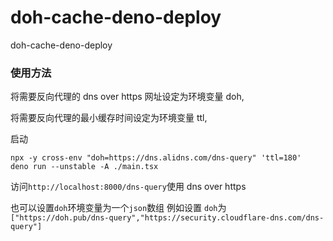 # doh-cache-deno-deploy

doh-cache-deno-deploy

### 使用方法

将需要反向代理的 dns over https 网址设定为环境变量 doh,

将需要反向代理的最小缓存时间设定为环境变量 ttl,

启动

```
npx -y cross-env "doh=https://dns.alidns.com/dns-query" 'ttl=180'  deno run --unstable -A ./main.tsx
```

访问`http://localhost:8000/dns-query`使用 dns over https

也可以设置`doh`环境变量为一个`json`数组 
例如设置 `doh`为 `["https://doh.pub/dns-query","https://security.cloudflare-dns.com/dns-query"]`
